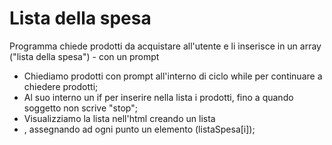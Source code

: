 # Lista della spesa

Programma chiede prodotti da acquistare all'utente e li inserisce in un array ("lista della spesa") - con un prompt

* Chiediamo prodotti con prompt all'interno di ciclo while per continuare a chiedere prodotti;
* Al suo interno un if per inserire nella lista i prodotti, fino a quando soggetto non scrive "stop";
* Visualizziamo la lista nell'html creando un lista <li>, assegnando ad ogni punto un elemento (listaSpesa[i]);
